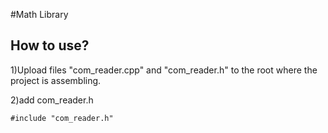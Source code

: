 #Math Library

## How to use?
1)Upload files "com_reader.cpp" and "com_reader.h" to the root where the project is assembling.

2)add com_reader.h
    
    #include "com_reader.h"
